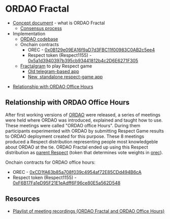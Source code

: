 # ORDAO Fractal

- [Concept document](./concept.md) - what is ORDAO Fractal
    - [Consensus process](./concept.md#3-consensus-process)
- Implementation
    * [ORDAO codebase](https://github.com/sim31/ordao)
    * Onchain contracts
        * OREC - [0x0B129e09EA16f9aD7d3FBC11f00983C0AB2c5ee4](https://basescan.org/address/0x0B129e09EA16f9aD7d3FBC11f00983C0AB2c5ee4)
        * Respect token (Respect1155) - [0x5a1d3940397b395cb93441812b4c2D6E6271F305](https://basescan.org/address/0x5a1d3940397b395cb93441812b4c2d6e6271f305)
    * [Fractalgram](../../concepts/fractalgram.md) to play Respect game
        * [Old telegram-based app](https://github.com/sim31/fractalgram/tree/bae4cd9a8d627ab60a50b24d6915e07e211498f9)
        * [New, standalone respect-game app](https://respect-game.vercel.app/)
* [Relationship with ORDAO Office Hours]()

## Relationship with ORDAO Office Hours
After first working versions of [ORDAO](https://github.com/sim31/ordao) were released, a series of meetings were held where ORDAO was introduced, explained and taught how to use. These meetings were called "ORDAO office Hours". During them participants experimented with ORDAO by submitting Respect Game results to ORDAO deployment created for this purpose. These 8 meetings produced a Respect distribution representing people most knowledgeble about ORDAO at the tie. ORDAO Fractal ended up using this Respect distribution as [parent Respect](./concept.md) (token that determines vote weights in [orec](../../concepts/orec.md)).

Onchain contracts for ORDAO office hours:
* OREC - [0xCD1fA63b85a708f039c4954af72E85CDd494B6cA](https://explorer.optimism.io/address/0xCD1fA63b85a708f039c4954af72E85CDd494B6cA)
* Respect token (Respect1155) - [0xF6B17Fa1eD95F21E1eAdff6F96ce80E5a562D548](https://explorer.optimism.io/address/0xF6B17Fa1eD95F21E1eAdff6F96ce80E5a562D548)


## Resources
* [Playlist of meeting recordings (ORDAO Fractal and ORDAO Office Hours)](https://www.youtube.com/watch?v=7WfCVxmXX-A&list=PLa5URJF9l5lkl8tLP7dePb0CT0zYJ66HM)




